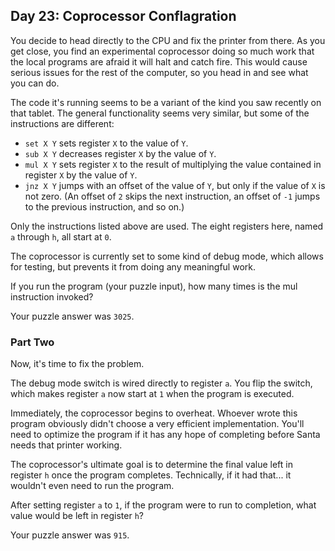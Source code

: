 ## Day 23: Coprocessor Conflagration

You decide to head directly to the CPU and fix the printer from there. As you
get close, you find an experimental coprocessor doing so much work that the
local programs are afraid it will halt and catch fire. This would cause serious
issues for the rest of the computer, so you head in and see what you can do.

The code it's running seems to be a variant of the kind you saw recently on that
tablet. The general functionality seems very similar, but some of the
instructions are different:

* `set X Y` sets register `X` to the value of `Y`.
* `sub X Y` decreases register `X` by the value of `Y`.
* `mul X Y` sets register `X` to the result of multiplying the value contained
  in register `X` by the value of `Y`.
* `jnz X Y` jumps with an offset of the value of `Y`, but only if the value
  of `X` is not zero. (An offset of `2` skips the next instruction, an offset
  of `-1` jumps to the previous instruction, and so on.)

Only the instructions listed above are used. The eight registers here, named `a`
through `h`, all start at `0`.

The coprocessor is currently set to some kind of debug mode, which allows for
testing, but prevents it from doing any meaningful work.

If you run the program (your puzzle input), how many times is the mul
instruction invoked?

Your puzzle answer was `3025`.

### Part Two

Now, it's time to fix the problem.

The debug mode switch is wired directly to register `a`. You flip the switch,
which makes register `a` now start at `1` when the program is executed.

Immediately, the coprocessor begins to overheat. Whoever wrote this program
obviously didn't choose a very efficient implementation. You'll need to optimize
the program if it has any hope of completing before Santa needs that printer
working.

The coprocessor's ultimate goal is to determine the final value left in
register `h` once the program completes. Technically, if it had that... it
wouldn't even need to run the program.

After setting register `a` to `1`, if the program were to run to completion,
what value would be left in register `h`?

Your puzzle answer was `915`.
